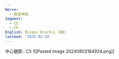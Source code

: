 ```yaml
---
Nerve:
  - 筋皮神経
Segment:
  - C5
  - C6
English: Biceps Brachii (BB)
lastmod: '2025-02-24'
---
```

中心髄節:: C5
![[Pasted image 20240803184924.png]]
